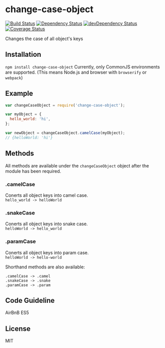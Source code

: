 # change-case-object

[![Build Status](https://travis-ci.org/BinaryThumb/change-case-object.svg?branch=master)](https://travis-ci.org/BinaryThumb/change-case-object)
[![Dependency Status](https://david-dm.org/BinaryThumb/change-case-object.svg)](https://david-dm.org/BinaryThumb/change-case-object)
[![devDependency Status](https://david-dm.org/BinaryThumb/change-case-object/dev-status.svg)](https://david-dm.org/BinaryThumb/change-case-object#info=devDependencies)
[![Coverage Status](https://coveralls.io/repos/BinaryThumb/change-case-object/badge.svg?branch=master&service=github)](https://coveralls.io/github/BinaryThumb/change-case-object?branch=master)


Changes the case of all object's keys

## Installation

`npm install change-case-object`
Currently, only CommonJS environments are supported. (This means Node.js and browser with `browserify` or `webpack`)

## Example

```javascript
var changeCaseObject = require('change-case-object');

var myObject = {
  hello_world: 'hi',
};

var newObject = changeCaseObject.camelCase(myObject);
// {helloWorld: 'hi'}
```

## Methods
All methods are available under the `changeCaseObject` object after the module has been required.

### .camelCase
Conerts all object keys into camel case.  
`hello_world -> helloWorld`

### .snakeCase
Conerts all object keys into snake case.  
`helloWorld -> hello_world`

### .paramCase
Conerts all object keys into param case.  
`helloWorld -> hello-world`

Shorthand methods are also available:
```
.camelCase -> .camel
.snakeCase -> .snake
.paramCase -> .param
```

## Code Guideline
AirBnB ES5

## License
MIT
